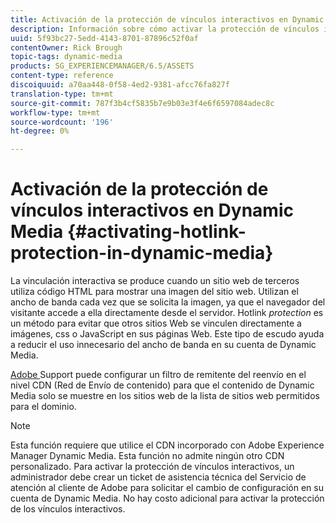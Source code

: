 ```yaml
---
title: Activación de la protección de vínculos interactivos en Dynamic Media
description: Información sobre cómo activar la protección de vínculos interactivos en Dynamic Media.
uuid: 5f93bc27-5edd-4143-8701-87896c52f0af
contentOwner: Rick Brough
topic-tags: dynamic-media
products: SG_EXPERIENCEMANAGER/6.5/ASSETS
content-type: reference
discoiquuid: a70aa448-0f58-4ed2-9381-afcc76fa827f
translation-type: tm+mt
source-git-commit: 787f3b4cf5835b7e9b03e3f4e6f6597084adec8c
workflow-type: tm+mt
source-wordcount: '196'
ht-degree: 0%

---
```



# Activación de la protección de vínculos interactivos en Dynamic Media {#activating-hotlink-protection-in-dynamic-media}

La vinculación interactiva se produce cuando un sitio web de terceros utiliza código HTML para mostrar una imagen del sitio web. Utilizan el ancho de banda cada vez que se solicita la imagen, ya que el navegador del visitante accede a ella directamente desde el servidor. Hotlink *protection* es un método para evitar que otros sitios Web se vinculen directamente a imágenes, css o JavaScript en sus páginas Web. Este tipo de escudo ayuda a reducir el uso innecesario del ancho de banda en su cuenta de Dynamic Media.

[Adobe ](https://helpx.adobe.com/support.html) Support puede configurar un filtro de remitente del reenvío en el nivel CDN (Red de Envío de contenido) para que el contenido de Dynamic Media solo se muestre en los sitios web de la lista de sitios web permitidos para el dominio.

>[!NOTE]
>
>Esta función requiere que utilice el CDN incorporado con Adobe Experience Manager Dynamic Media. Esta función no admite ningún otro CDN personalizado. Para activar la protección de vínculos interactivos, un administrador debe crear un ticket de asistencia técnica del Servicio de atención al cliente de Adobe para solicitar el cambio de configuración en su cuenta de Dynamic Media. No hay costo adicional para activar la protección de los vínculos interactivos.
